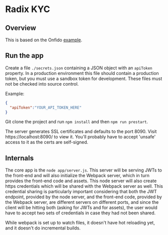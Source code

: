 # Radix KYC 

## Overview

This is based on the Onfido [example](https://github.com/onfido/onfido-sdk-ui).

## Run the app

Create a file `./secrets.json` containing a JSON object with an `apiToken` property.  In a production environment this file should contain a production token, but you must use a sandbox token for development.  These files must not be checked into source control.

Example:

```json
{
  "apiToken":"YOUR_API_TOKEN_HERE"
}

```

Git clone the project and run `npm install` and then `npm run prestart`.

The server generates SSL certificates and defaults to the port 8090.  Visit https://localhost:8090/ to view it.  You'll probably have to accept 'unsafe' access to it as the certs are self-signed.

## Internals

The core app is the `node app/server.js`.
This server will be serving JWTs to the front-end and will also initialize the Webpack server, which in turn provides the front-end code and assets.
This node server will also create https credentials which will be shared with the Webpack server as well.
This credential sharing is particularly important considering that both the JWT endpoint, provided by the node server, and the front-end code, provided by the Webpack server, are different servers on different ports, and since the client will be hitting both (asking for JWTs and for assets), the user would have to accept two sets of credentials in case they had not been shared.

While webpack is set up to watch files, it doesn't have hot reloading yet, and it doesn't do incremental builds.
